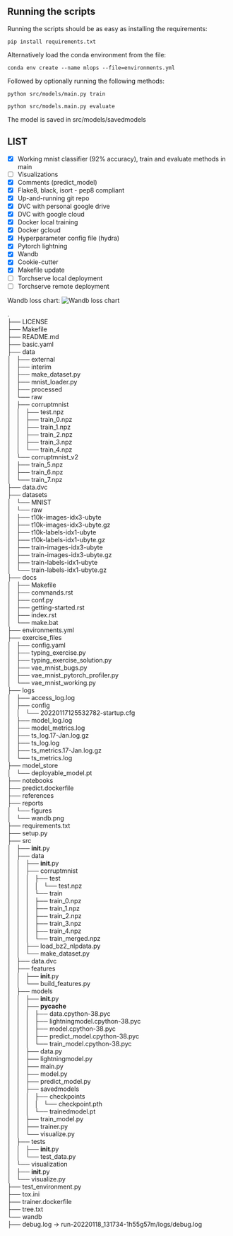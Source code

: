 ## Running the scripts

Running the scripts should be as easy as installing the requirements:  

    pip install requirements.txt  

Alternatively load the conda environment from the file:  

    conda env create --name mlops --file=environments.yml  

Followed by optionally running the following methods:  

    python src/models/main.py train   

    python src/models.main.py evaluate   


The model is saved in src/models/savedmodels

## LIST

- [x] Working mnist classifier (92% accuracy), train and evaluate methods in main
- [ ] Visualizations
- [x] Comments (predict_model)
- [x] Flake8, black, isort - pep8 compliant
- [x] Up-and-running git repo
- [x] DVC with personal google drive
- [x] DVC with google cloud 
- [x] Docker local training
- [x] Docker gcloud
- [x] Hyperparameter config file (hydra)
- [x] Pytorch lightning
- [x] Wandb  
- [x] Cookie-cutter
- [x] Makefile update 
- [ ] Torchserve local deployment
- [ ] Torchserve remote deployment

Wandb loss chart: ![Wandb loss chart](https://github.com/samytessier/samy_mlops/blob/master/reports/figures/wandb.png?raw=true)


. <br>
├── LICENSE <br>
├── Makefile <br>
├── README.md <br>
├── basic.yaml <br>
├── data <br>
│   ├── external <br>
│   ├── interim <br>
│   ├── make_dataset.py <br>
│   ├── mnist_loader.py <br>
│   ├── processed <br>
│   └── raw <br>
│       ├── corruptmnist <br>
│       │   ├── test.npz <br>
│       │   ├── train_0.npz <br>
│       │   ├── train_1.npz <br>
│       │   ├── train_2.npz <br>
│       │   ├── train_3.npz <br>
│       │   └── train_4.npz <br>
│       └── corruptmnist_v2 <br>
│           ├── train_5.npz <br>
│           ├── train_6.npz <br>
│           └── train_7.npz <br>
├── data.dvc <br>
├── datasets <br>
│   └── MNIST <br>
│       └── raw <br>
│           ├── t10k-images-idx3-ubyte <br>
│           ├── t10k-images-idx3-ubyte.gz <br>
│           ├── t10k-labels-idx1-ubyte <br>
│           ├── t10k-labels-idx1-ubyte.gz <br>
│           ├── train-images-idx3-ubyte <br>
│           ├── train-images-idx3-ubyte.gz <br>
│           ├── train-labels-idx1-ubyte <br>
│           └── train-labels-idx1-ubyte.gz <br>
├── docs <br>
│   ├── Makefile <br>
│   ├── commands.rst <br>
│   ├── conf.py <br>
│   ├── getting-started.rst <br>
│   ├── index.rst <br>
│   └── make.bat <br>
├── environments.yml <br>
├── exercise_files <br>
│   ├── config.yaml <br>
│   ├── typing_exercise.py <br>
│   ├── typing_exercise_solution.py <br>
│   ├── vae_mnist_bugs.py <br>
│   ├── vae_mnist_pytorch_profiler.py <br>
│   └── vae_mnist_working.py <br>
├── logs <br>
│   ├── access_log.log <br>
│   ├── config <br>
│   │   └── 20220117125532782-startup.cfg <br>
│   ├── model_log.log <br>
│   ├── model_metrics.log <br>
│   ├── ts_log.17-Jan.log.gz <br>
│   ├── ts_log.log <br>
│   ├── ts_metrics.17-Jan.log.gz <br>
│   └── ts_metrics.log <br>
├── model_store <br>
│   └── deployable_model.pt <br>
├── notebooks <br>
├── predict.dockerfile <br>
├── references <br>
├── reports <br>
│   └── figures <br>
│       └── wandb.png <br>
├── requirements.txt <br>
├── setup.py <br>
├── src <br>
│   ├── __init__.py <br>
│   ├── data <br>
│   │   ├── __init__.py <br>
│   │   ├── corruptmnist <br>
│   │   │   ├── test <br>
│   │   │   │   └── test.npz <br>
│   │   │   └── train <br>
│   │   │       ├── train_0.npz <br>
│   │   │       ├── train_1.npz <br>
│   │   │       ├── train_2.npz <br>
│   │   │       ├── train_3.npz <br>
│   │   │       ├── train_4.npz <br>
│   │   │       └── train_merged.npz <br>
│   │   ├── load_bz2_nlpdata.py <br>
│   │   └── make_dataset.py <br>
│   ├── data.dvc <br>
│   ├── features <br>
│   │   ├── __init__.py <br>
│   │   └── build_features.py <br>
│   ├── models <br>
│   │   ├── __init__.py <br>
│   │   ├── __pycache__ <br>
│   │   │   ├── data.cpython-38.pyc <br>
│   │   │   ├── lightningmodel.cpython-38.pyc <br>
│   │   │   ├── model.cpython-38.pyc <br>
│   │   │   ├── predict_model.cpython-38.pyc <br>
│   │   │   └── train_model.cpython-38.pyc <br>
│   │   ├── data.py <br>
│   │   ├── lightningmodel.py <br>
│   │   ├── main.py <br>
│   │   ├── model.py <br>
│   │   ├── predict_model.py <br>
│   │   ├── savedmodels <br>
│   │   │   ├── checkpoints <br>
│   │   │   │   └── checkpoint.pth <br>
│   │   │   └── trainedmodel.pt <br>
│   │   ├── train_model.py <br>
│   │   ├── trainer.py <br>
│   │   └── visualize.py <br>
│   ├── tests <br>
│   │   ├── __init__.py <br>
│   │   └── test_data.py <br>
│   └── visualization <br>
│       ├── __init__.py <br>
│       └── visualize.py <br>
├── test_environment.py <br>
├── tox.ini <br>
├── trainer.dockerfile <br>
├── tree.txt <br>
└── wandb <br>
    ├── debug.log -> run-20220118_131734-1h55g57m/logs/debug.log <br>
    
